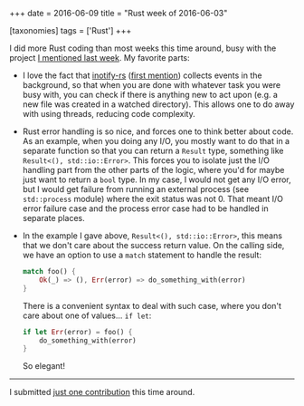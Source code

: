 +++
date = 2016-06-09
title = "Rust week of 2016-06-03"

[taxonomies]
tags = ['Rust']
+++

I did more Rust coding than most weeks this time around, busy with the
project [I mentioned last week]. My favorite parts:

-   I love the fact that [inotify-rs] ([first mention]) collects events
    in the background, so that when you are done with whatever task you
    were busy with, you can check if there is anything new to act upon
    (e.g. a new file was created in a watched directory). This allows
    one to do away with using threads, reducing code complexity.
-   Rust error handling is so nice, and forces one to think better about
    code. As an example, when you doing any I/O, you mostly want to do
    that in a separate function so that you can return a `Result` type,
    something like `Result<(), std::io::Error>`. This forces you to
    isolate just the I/O handling part from the other parts of the
    logic, where you'd for maybe just want to return a `bool` type. In
    my case, I would not get any I/O error, but I would get failure from
    running an external process (see `std::process` module) where the
    exit status was not 0. That meant I/O error failure case and the
    process error case had to be handled in separate places.
-   In the example I gave above, `Result<(), std::io::Error>`, this
    means that we don't care about the success return value. On the
    calling side, we have an option to use a `match` statement to handle
    the result:


    ```rust
    match foo() {
        Ok(_) => (), Err(error) => do_something_with(error)
    }
    ```

    There is a convenient syntax to deal with such case, where you
    don't care about one of values... `if let`:

    ```rust
    if let Err(error) = foo() {
        do_something_with(error)
    }
    ```

    So elegant!

---

I submitted [just one contribution] this time around.

  [I mentioned last week]: http://tshepang.net/rust-week-of-2016-05-27
  [inotify-rs]: https://github.com/hannobraun/inotify-rs
  [first mention]: http://tshepang.net/rust-week-of-2015-07-31
  [just one contribution]: https://github.com/rust-lang/rust/pull/34185
